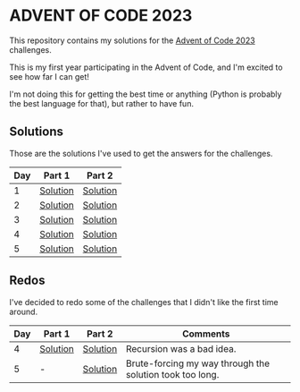 # ADVENT OF CODE 2023

This repository contains my solutions for the [Advent of Code 2023](https://adventofcode.com/2023) challenges.

This is my first year participating in the Advent of Code, and I'm excited to see how far I can get!

I'm not doing this for getting the best time or anything (Python is probably the best language for that), but rather to have fun.

## Solutions

Those are the solutions I've used to get the answers for the challenges.

| Day | Part 1 | Part 2 |
| --- | ------ | ------ |
| 1 | [Solution](day-1/src/bin/part_1.rs) | [Solution](day-1/src/bin/part_2.rs) |
| 2 | [Solution](day-2/src/bin/part_1.rs) | [Solution](day-2/src/bin/part_2.rs) |
| 3 | [Solution](day-3/src/bin/part_1.rs) | [Solution](day-3/src/bin/part_2.rs) |
| 4 | [Solution](day-4/src/bin/part_1.rs) | [Solution](day-4/src/bin/part_2.rs) |
| 5 | [Solution](day-5/src/bin/part_1.rs) | [Solution](day-5/src/bin/part_2.rs) |

## Redos

I've decided to redo some of the challenges that I didn't like the first time around.

| Day | Part 1 | Part 2 |  Comments |
| --- | ------ | ------ | --------- |
| 4 | [Solution](day-4/src/bin/part_1_redo.rs) | [Solution](day-4/src/bin/part_2_redo.rs) | Recursion was a bad idea. |
| 5 | - | [Solution](day-5-redo/src/bin/part_2.rs) | Brute-forcing my way through the solution took too long. |
